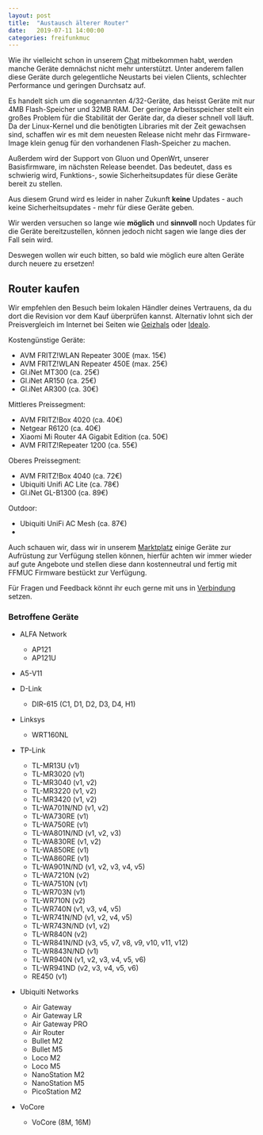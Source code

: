 ```yaml
---
layout: post
title:  "Austausch älterer Router"
date:   2019-07-11 14:00:00
categories: freifunkmuc
---
```


Wie ihr vielleicht schon in unserem [Chat](https://chat.ffmuc.net) mitbekommen habt, werden manche Geräte demnächst nicht mehr unterstützt. Unter anderem fallen diese Geräte durch gelegentliche Neustarts bei vielen Clients, schlechter Performance und geringen Durchsatz auf.

Es handelt sich um die sogenannten 4/32-Geräte, das heisst Geräte mit nur 4MB Flash-Speicher und 32MB RAM. Der geringe Arbeitsspeicher stellt ein großes Problem für die Stabilität der Geräte dar, da dieser schnell voll läuft. Da der Linux-Kernel und die benötigten Libraries mit der Zeit gewachsen sind, schaffen wir es mit dem neuesten Release nicht mehr das Firmware-Image klein genug für den vorhandenen Flash-Speicher zu machen.

Außerdem wird der Support von Gluon und OpenWrt, unserer Basisfirmware, im nächsten Release beendet. Das bedeutet, dass es schwierig wird, Funktions-, sowie Sicherheitsupdates für diese Geräte bereit zu stellen.

Aus diesem Grund wird es leider in naher Zukunft **keine** Updates - auch keine Sicherheitsupdates - mehr für diese Geräte geben.

Wir werden versuchen so lange wie **möglich** und **sinnvoll** noch Updates für die Geräte bereitzustellen, können jedoch nicht sagen wie lange dies der Fall sein wird.

Deswegen wollen wir euch bitten, so bald wie möglich eure alten Geräte durch neuere zu ersetzen!

## Router kaufen

Wir empfehlen den Besuch beim lokalen Händler deines Vertrauens, da du dort die Revision vor dem Kauf überprüfen kannst. Alternativ lohnt sich der Preisvergleich im Internet bei Seiten wie [Geizhals](https://geizhals.de/) oder [Idealo](https://www.idealo.de/). 

Kostengünstige Geräte:

* AVM FRITZ!WLAN Repeater 300E (max. 15€)
* AVM FRITZ!WLAN Repeater 450E (max. 25€)
* Gl.iNet MT300 (ca. 25€)
* Gl.iNet AR150 (ca. 25€)
* Gl.iNet AR300 (ca. 30€)

Mittleres Preissegment:

* AVM FRITZ!Box 4020 (ca. 40€)
* Netgear R6120 (ca. 40€)
* Xiaomi Mi Router 4A Gigabit Edition (ca. 50€) 
* AVM FRITZ!Repeater 1200 (ca. 55€)

Oberes Preissegment:

* AVM FRITZ!Box 4040 (ca. 72€)
* Ubiquiti Unifi AC Lite (ca. 78€)
* Gl.iNet GL-B1300 (ca. 89€)

Outdoor:
* Ubiquiti UniFi AC Mesh (ca. 87€)
* 
Auch schauen wir, dass wir in unserem [Marktplatz](https://ffmuc.net/pad/p/Marktplatz) einige Geräte zur Aufrüstung zur Verfügung stellen können, hierfür achten wir immer wieder auf gute Angebote und stellen diese dann kostenneutral und fertig mit FFMUC Firmware bestückt zur Verfügung.

Für Fragen und Feedback könnt ihr euch gerne mit uns in [Verbindung](https://ffmuc.net/kontakt) setzen.

### Betroffene Geräte

* ALFA Network
  * AP121
  * AP121U
* A5-V11
* D-Link
  * DIR-615 (C1, D1, D2, D3, D4, H1)
* Linksys
  * WRT160NL
* TP-Link
  * TL-MR13U (v1)
  * TL-MR3020 (v1)
  * TL-MR3040 (v1, v2)
  * TL-MR3220 (v1, v2)
  * TL-MR3420 (v1, v2)
  * TL-WA701N/ND (v1, v2)
  * TL-WA730RE (v1)
  * TL-WA750RE (v1)
  * TL-WA801N/ND (v1, v2, v3)
  * TL-WA830RE (v1, v2)
  * TL-WA850RE (v1)
  * TL-WA860RE (v1)
  * TL-WA901N/ND (v1, v2, v3, v4, v5)
  * TL-WA7210N (v2)
  * TL-WA7510N (v1)
  * TL-WR703N (v1)
  * TL-WR710N (v2)
  * TL-WR740N (v1, v3, v4, v5)
  * TL-WR741N/ND (v1, v2, v4, v5)
  * TL-WR743N/ND (v1, v2)
  * TL-WR840N (v2)
  * TL-WR841N/ND (v3, v5, v7, v8, v9, v10, v11, v12)
  * TL-WR843N/ND (v1)
  * TL-WR940N (v1, v2, v3, v4, v5, v6)
  * TL-WR941ND (v2, v3, v4, v5, v6)
  * RE450 (v1)

* Ubiquiti Networks
  * Air Gateway
  * Air Gateway LR
  * Air Gateway PRO
  * Air Router
  * Bullet M2
  * Bullet M5
  * Loco M2
  * Loco M5
  * NanoStation M2
  * NanoStation M5
  * PicoStation M2
* VoCore
  * VoCore (8M, 16M)
